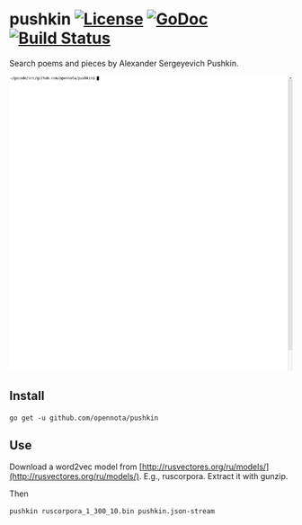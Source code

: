 pushkin [![License](http://img.shields.io/:license-gpl3-blue.svg)](http://www.gnu.org/licenses/gpl-3.0.html) [![GoDoc](http://godoc.org/github.com/opennota/pushkin?status.svg)](http://godoc.org/github.com/opennota/pushkin) [![Build Status](https://travis-ci.org/opennota/pushkin.png?branch=master)](https://travis-ci.org/opennota/pushkin)
=======

Search poems and pieces by Alexander Sergeyevich Pushkin.

![Screencast](/screencast.gif)

## Install

    go get -u github.com/opennota/pushkin

## Use

Download a word2vec model from [http://rusvectores.org/ru/models/](http://rusvectores.org/ru/models/). E.g., ruscorpora. Extract it with gunzip.

Then

    pushkin ruscorpora_1_300_10.bin pushkin.json-stream

